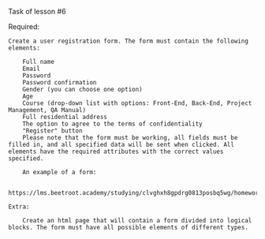 Task of lesson #6

Required:

    Create a user registration form. The form must contain the following elements:
        
        Full name
        Email
        Password
        Password confirmation
        Gender (you can choose one option)
        Age
        Course (drop-down list with options: Front-End, Back-End, Project Management, QA Manual)
        Full residential address
        The option to agree to the terms of confidentiality
        "Register" button
        Please note that the form must be working, all fields must be filled in, and all specified data will be sent when clicked. All elements have the required attributes with the correct values ​​specified.

        An example of a form:

        https://lms.beetroot.academy/studying/clvghxh8gpdrg0813posbq5wg/homework/clvqkpfkxm9ep081342yj6jop

    Extra:

        Create an html page that will contain a form divided into logical blocks. The form must have all possible elements of different types.